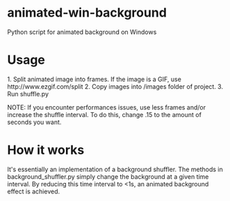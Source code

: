 # animated-win-background
Python script for animated background on Windows
<h1>Usage</h1>
1. Split animated image into frames. If the image is a GIF, use http://www.ezgif.com/split
2. Copy images into /images folder of project.
3. Run shuffle.py

NOTE: If you encounter performances issues, use less frames and/or increase the shuffle interval. To do this, change .15 to the amount of seconds you want.

<h1>How it works</h1>
It's essentially an implementation of a background shuffler. The methods in background_shuffler.py simply change the background at a given time interval. By reducing this time interval to <1s, an animated background effect is achieved. 
